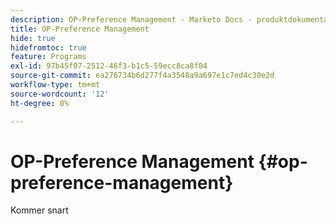 ```yaml
---
description: OP-Preference Management - Marketo Docs - produktdokumentation
title: OP-Preference Management
hide: true
hidefromtoc: true
feature: Programs
exl-id: 97b45f07-2512-46f3-b1c5-59ecc8ca8f04
source-git-commit: ea276734b6d277f4a3548a9a697e1c7ed4c30e2d
workflow-type: tm+mt
source-wordcount: '12'
ht-degree: 0%

---
```


# OP-Preference Management {#op-preference-management}

Kommer snart

